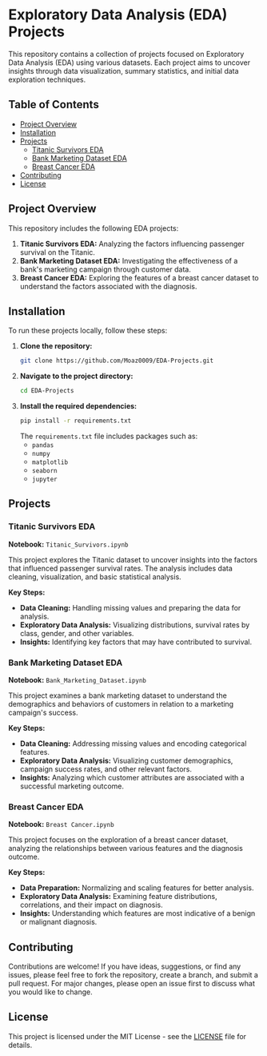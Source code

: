 # Exploratory Data Analysis (EDA) Projects

This repository contains a collection of projects focused on Exploratory Data Analysis (EDA) using various datasets. Each project aims to uncover insights through data visualization, summary statistics, and initial data exploration techniques.

## Table of Contents

- [Project Overview](#project-overview)
- [Installation](#installation)
- [Projects](#projects)
  - [Titanic Survivors EDA](#titanic-survivors-eda)
  - [Bank Marketing Dataset EDA](#bank-marketing-dataset-eda)
  - [Breast Cancer EDA](#breast-cancer-eda)
- [Contributing](#contributing)
- [License](#license)

## Project Overview

This repository includes the following EDA projects:

1. **Titanic Survivors EDA:** Analyzing the factors influencing passenger survival on the Titanic.
2. **Bank Marketing Dataset EDA:** Investigating the effectiveness of a bank's marketing campaign through customer data.
3. **Breast Cancer EDA:** Exploring the features of a breast cancer dataset to understand the factors associated with the diagnosis.

## Installation

To run these projects locally, follow these steps:

1. **Clone the repository:**
    ```bash
    git clone https://github.com/Moaz0009/EDA-Projects.git
    ```
2. **Navigate to the project directory:**
    ```bash
    cd EDA-Projects
    ```
3. **Install the required dependencies:**
    ```bash
    pip install -r requirements.txt
    ```
    The `requirements.txt` file includes packages such as:
    - `pandas`
    - `numpy`
    - `matplotlib`
    - `seaborn`
    - `jupyter`

## Projects

### Titanic Survivors EDA

**Notebook:** `Titanic_Survivors.ipynb`

This project explores the Titanic dataset to uncover insights into the factors that influenced passenger survival rates. The analysis includes data cleaning, visualization, and basic statistical analysis.

**Key Steps:**
- **Data Cleaning:** Handling missing values and preparing the data for analysis.
- **Exploratory Data Analysis:** Visualizing distributions, survival rates by class, gender, and other variables.
- **Insights:** Identifying key factors that may have contributed to survival.

### Bank Marketing Dataset EDA

**Notebook:** `Bank_Marketing_Dataset.ipynb`

This project examines a bank marketing dataset to understand the demographics and behaviors of customers in relation to a marketing campaign's success.

**Key Steps:**
- **Data Cleaning:** Addressing missing values and encoding categorical features.
- **Exploratory Data Analysis:** Visualizing customer demographics, campaign success rates, and other relevant factors.
- **Insights:** Analyzing which customer attributes are associated with a successful marketing outcome.

### Breast Cancer EDA

**Notebook:** `Breast Cancer.ipynb`

This project focuses on the exploration of a breast cancer dataset, analyzing the relationships between various features and the diagnosis outcome.

**Key Steps:**
- **Data Preparation:** Normalizing and scaling features for better analysis.
- **Exploratory Data Analysis:** Examining feature distributions, correlations, and their impact on diagnosis.
- **Insights:** Understanding which features are most indicative of a benign or malignant diagnosis.

## Contributing

Contributions are welcome! If you have ideas, suggestions, or find any issues, please feel free to fork the repository, create a branch, and submit a pull request. For major changes, please open an issue first to discuss what you would like to change.

## License

This project is licensed under the MIT License - see the [LICENSE](LICENSE) file for details.
